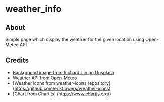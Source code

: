 # weather_info
## About
Simple page which display the weather for the given location using Open-Meteo API 

## Credits
 + [Background image from Richard Lin on Unsplash](https://unsplash.com/photos/a-snow-covered-mountain-with-trees-in-the-foreground-iuuSrEsx7q4)
 + [Weather API from Open-Meteo](https://open-meteo.com/)
 + [Weather icons from weather-icons repository] (https://github.com/erikflowers/weather-icons)
 + [Chart from Chart.js] (https://www.chartjs.org/)
